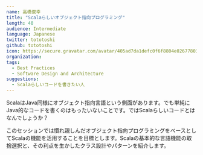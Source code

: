 ```yaml
---
name: 高橋俊幸
title: "Scalaらしいオブジェクト指向プログラミング"
length: 40
audience: Intermediate
language: Japanese
twitter: tototoshi
github: tototoshi
icon: https://secure.gravatar.com/avatar/405ad7da1defc0f6f8804e026778038f
organization: 
tags:
  - Best Practices
  - Software Design and Architecture
suggestions:
  - Scalaらしいコードを書きたい人
---
```

ScalaはJava同様にオブジェクト指向言語という側面があります。でも単純にJava的なコードを書くのはもったいないことです。ではScalaらしいコードとはなんでしょうか？

このセッションでは慣れ親しんだオブジェクト指向プログラミングをベースとしてScalaの機能を活用することを目標とします。Scalaの基本的な言語機能の取捨選択と、その利点を生かしたクラス設計やパターンを紹介します。